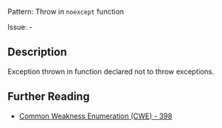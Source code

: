 Pattern: Throw in `noexcept` function

Issue: -

## Description

Exception thrown in function declared not to throw exceptions.

## Further Reading

* [Common Weakness Enumeration (CWE) - 398](https://cwe.mitre.org/data/definitions/398.html)
